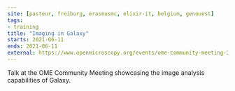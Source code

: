 ```yaml
---
site: [pasteur, freiburg, erasmusmc, elixir-it, belgium, genouest]
tags:
- training
title: "Imaging in Galaxy"
starts: 2021-06-11
ends: 2021-06-11
external: https://www.openmicroscopy.org/events/ome-community-meeting-2021/day4/
---
```


Talk at the OME Community Meeting showcasing the image analysis capabilities of Galaxy.